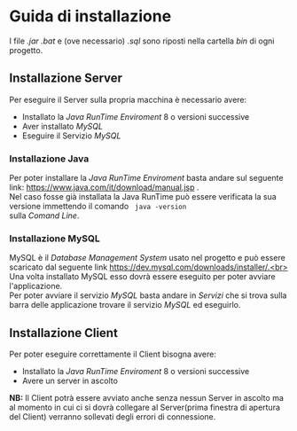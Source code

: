 # Guida di installazione
I file _.jar .bat_ e (ove necessario) _.sql_ sono riposti nella cartella _bin_ di ogni progetto.

## Installazione Server
Per eseguire il Server sulla propria macchina è necessario avere:
- Installato la _Java RunTime Enviroment_ 8 o versioni successive
- Aver installato _MySQL_
- Eseguire il Servizio _MySQL_

### Installazione Java
Per poter installare la _Java RunTime Enviroment_ basta andare sul seguente link: https://www.java.com/it/download/manual.jsp .<br>
Nel caso fosse già installata la Java RunTime può essere verificata la sua versione immettendo il comando <code> java -version </code> sulla _Comand Line_.

### Installazione MySQL
MySQL è il _Database Management System_ usato nel progetto e può essere scaricato dal seguente link https://dev.mysql.com/downloads/installer/.<br>
Una volta installato MySQL esso dovrà essere eseguito per poter avviare l'applicazione.<br>
Per poter avviare il servizio _MySQL_ basta andare in _Servizi_ che si trova sulla barra delle applicazione trovare il servizio _MySQL_ ed eseguirlo.

## Installazione Client
Per poter eseguire correttamente il Client bisogna avere:
- Installato la _Java RunTime Enviroment_ 8 o versioni successive
- Avere un server in ascolto

**NB:** Il Client potrà essere avviato anche senza nessun Server in ascolto ma al momento in cui ci si dovrà collegare al Server(prima finestra di apertura del Client) verranno sollevati degli errori di connessione.
